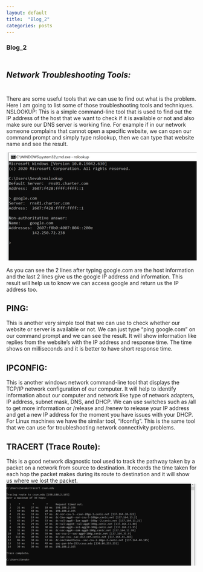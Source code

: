 ```yaml
---
layout: default
title:  "Blog_2"
categories: posts
---
```


### Blog_2<br><br>



## *Network Troubleshooting Tools:* <br><br>


There are some useful tools that we can use to find out what is the problem. Here I am going to list some of those troubleshooting tools and techniques.
NSLOOKUP:
This is a simple command-line tool that is used to find out the IP address of the host that we want to check if it is available or not and also make sure our DNS server is working fine. For example if in our network someone complains that cannot open a specific website, we can open our command prompt and simply type nslookup, then we can type that website name and see the result. 

![image](https://raw.githubusercontent.com/sevakZ/sevakZ.github.io/master/docs/_image/blog2-1.PNG)<br>

As you can see the 2 lines after typing google.com are the host information and the last 2 lines give us the google IP address and information. This result will help us to know we can access google and return us the IP address too.<br> 

## PING:<br>

This is another very simple tool that we can use to check whether our website or server is available or not. We can just type “ping google.com” on our command prompt and we can see the result. It will show information like replies from the website’s with the IP address and response time. The time shows on milliseconds and it is better to have short response time. 

## IPCONFIG:<br>
 This is another windows network command-line tool that displays the TCP/IP network configuration of our computer. It will help to identify information about our computer and network like type of network adapters, IP address, subnet mask, DNS, and DHCP.
We can use switches such as /all to get more information or /release and /renew to release your IP address and get a new IP address for the moment you have issues with your DHCP.
For Linux machines we have the similar tool, “ifconfig”. This is the same tool that we can use for troubleshooting network connectivity problems.<br> 

## TRACERT (Trace Route):<br>
This is a good network diagnostic tool used to track the pathway taken by a packet on a network from source to destination. It records the time taken for each hop the packet makes during its route to destination and it will show us where we lost the packet.
![image](https://raw.githubusercontent.com/sevakZ/sevakZ.github.io/master/docs/_image/blog2-2.PNG)<br><br>
